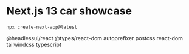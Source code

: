# Next.js 13 car showcase
```
npx create-next-app@latest
```
 @headlessui/react @types/react-dom  autoprefixer postcss react-dom tailwindcss typescript